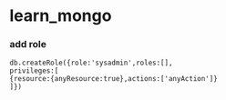 # learn_mongo

### add role
```
db.createRole({role:'sysadmin',roles:[],
privileges:[
{resource:{anyResource:true},actions:['anyAction']}
]})
```

